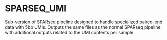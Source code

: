 # SPARSEQ_UMI
Sub-version of SPARseq pipeline designed to handle specialized paired-end data with 5bp UMIs.  Outputs the same files as the normal SPARseq pipeline with additional outputs related to the UMI contents per sample. 
